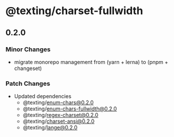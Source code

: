 # @texting/charset-fullwidth

## 0.2.0

### Minor Changes

- migrate monorepo management from (yarn + lerna) to (pnpm + changeset)

### Patch Changes

- Updated dependencies
  - @texting/enum-chars@0.2.0
  - @texting/enum-chars-fullwidth@0.2.0
  - @texting/regex-charset@0.2.0
  - @texting/charset-ansi@0.2.0
  - @texting/lange@0.2.0
